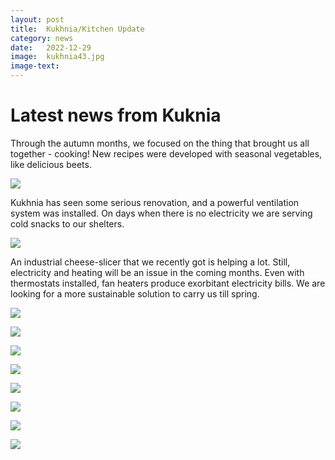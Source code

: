 ```yaml
---
layout: post
title:  Kukhnia/Kitchen Update
category: news
date:   2022-12-29
image:  kukhnia43.jpg
image-text:
---
```

# Latest news from Kuknia

Through the autumn months, we focused on the thing that brought us all together - cooking! New recipes were developed with seasonal vegetables, like delicious beets. 

![](/assets/images/kukhnia44.jpg)

Kukhnia has seen some serious renovation, and a powerful ventilation system was installed. On days when there is no electricity we are serving cold snacks to our shelters. 

![](/assets/images/kukhnia45.jpg)

An industrial cheese-slicer that we recently got is helping a lot. Still, electricity and heating will be an issue in the coming months. Even with thermostats installed, fan heaters produce exorbitant electricity bills. We are looking for a more sustainable solution to carry us till spring.

![](/assets/images/kukhnia46.jpg)

![](/assets/images/kukhnia47.jpg)

![](/assets/images/kukhnia48.jpg)

![](/assets/images/kukhnia49.jpg)

![](/assets/images/kukhnia50.jpg)

![](/assets/images/kukhnia51.jpg)

![](/assets/images/kukhnia52.jpg)

![](/assets/images/kukhnia53.jpg)
